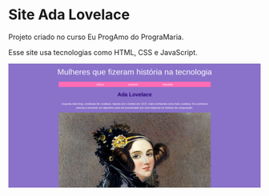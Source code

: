 # Site Ada Lovelace

Projeto criado no curso Eu ProgAmo do PrograMaria.

Esse site usa tecnologias como HTML, CSS e JavaScript.

![Site Ada](doc/site-ada.png)
